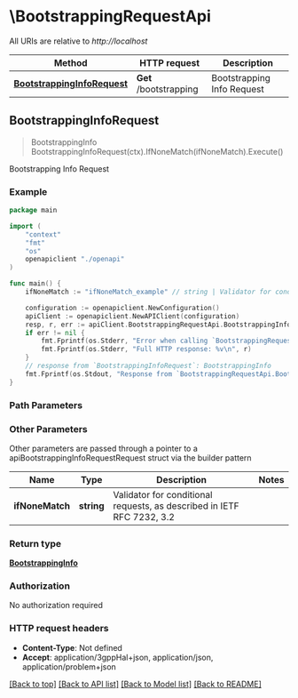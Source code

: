# \BootstrappingRequestApi

All URIs are relative to *http://localhost*

Method | HTTP request | Description
------------- | ------------- | -------------
[**BootstrappingInfoRequest**](BootstrappingRequestApi.md#BootstrappingInfoRequest) | **Get** /bootstrapping | Bootstrapping Info Request



## BootstrappingInfoRequest

> BootstrappingInfo BootstrappingInfoRequest(ctx).IfNoneMatch(ifNoneMatch).Execute()

Bootstrapping Info Request

### Example

```go
package main

import (
    "context"
    "fmt"
    "os"
    openapiclient "./openapi"
)

func main() {
    ifNoneMatch := "ifNoneMatch_example" // string | Validator for conditional requests, as described in IETF RFC 7232, 3.2 (optional)

    configuration := openapiclient.NewConfiguration()
    apiClient := openapiclient.NewAPIClient(configuration)
    resp, r, err := apiClient.BootstrappingRequestApi.BootstrappingInfoRequest(context.Background()).IfNoneMatch(ifNoneMatch).Execute()
    if err != nil {
        fmt.Fprintf(os.Stderr, "Error when calling `BootstrappingRequestApi.BootstrappingInfoRequest``: %v\n", err)
        fmt.Fprintf(os.Stderr, "Full HTTP response: %v\n", r)
    }
    // response from `BootstrappingInfoRequest`: BootstrappingInfo
    fmt.Fprintf(os.Stdout, "Response from `BootstrappingRequestApi.BootstrappingInfoRequest`: %v\n", resp)
}
```

### Path Parameters



### Other Parameters

Other parameters are passed through a pointer to a apiBootstrappingInfoRequestRequest struct via the builder pattern


Name | Type | Description  | Notes
------------- | ------------- | ------------- | -------------
 **ifNoneMatch** | **string** | Validator for conditional requests, as described in IETF RFC 7232, 3.2 | 

### Return type

[**BootstrappingInfo**](BootstrappingInfo.md)

### Authorization

No authorization required

### HTTP request headers

- **Content-Type**: Not defined
- **Accept**: application/3gppHal+json, application/json, application/problem+json

[[Back to top]](#) [[Back to API list]](../README.md#documentation-for-api-endpoints)
[[Back to Model list]](../README.md#documentation-for-models)
[[Back to README]](../README.md)

